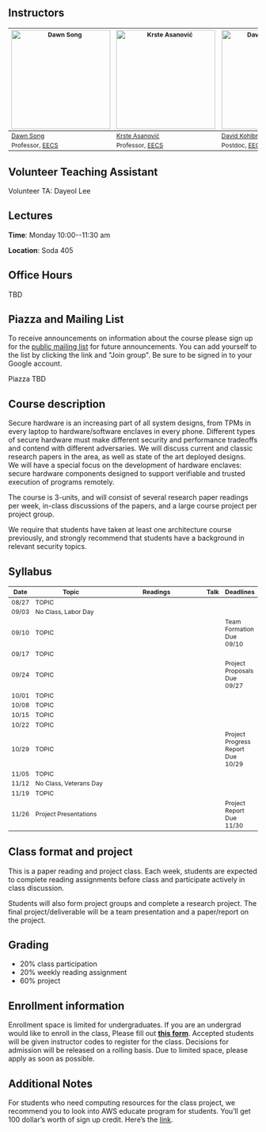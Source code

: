 ## Instructors

<table style="table-layout: fixed; font-size: 88%;">
  <thead>
    <tr>
      <th style="width: 25%;"><img height="200px" src="https://people.eecs.berkeley.edu/~dawnsong/dawn-berkeley.jpg" alt="Dawn Song"></th>
      <th style="width: 25%;"><img height="200px" src="http://people.eecs.berkeley.edu/~krste/k.jpg" alt="Krste Asanović"></th>
      <th style="width: 25%;"><img height="200px" src="https://cseweb.ucsd.edu/~dkohlbre/2016_dkpic.png" alt="David Kohlbrenner"></th>
      </tr>
  </thead>
  <tbody>
    <tr>
      <td><a href="https://people.eecs.berkeley.edu/~dawnsong/">Dawn Song</a></td>
      <td><a href="https://people.eecs.berkeley.edu/~krste/">Krste Asanović</a></td>
      <td><a href="https://people.eecs.berkeley.edu/~dkohlbre/">David Kohlbrenner</a></td>
    </tr>
    <tr>
      <td>Professor, <a href="https://eecs.berkeley.edu/">EECS</a></td>
      <td>Professor, <a href="https://eecs.berkeley.edu/">EECS</a></td>
      <td>Postdoc, <a href="https://eecs.berkeley.edu/">EECS</a></td>
    </tr>
  </tbody>
</table>

## Volunteer Teaching Assistant
Volunteer TA: Dayeol Lee

## Lectures

**Time**: Monday 10:00--11:30 am

**Location**: Soda 405

## Office Hours

TBD

## Piazza and Mailing List

To receive announcements on information about the course please sign
up for the [public mailing
list](https://groups.google.com/forum/#!forum/cs-294-156-f18-all) for
future announcements. You can add yourself to the list by clicking the
link and "Join group". Be sure to be signed in to your Google account.

Piazza TBD

## Course description

Secure hardware is an increasing part of all system designs, from TPMs
in every laptop to hardware/software enclaves in every
phone. Different types of secure hardware must make different security
and performance tradeoffs and contend with different adversaries.  We
will discuss current and classic research papers in the area, as well
as state of the art deployed designs. We will have a special focus on
the development of hardware enclaves: secure hardware components
designed to support verifiable and trusted execution of programs
remotely.

The course is 3-units, and will consist of several research paper
readings per week, in-class discussions of the papers, and a large
course project per project group.

We require that students have taken at least one architecture course
previously, and strongly recommend that students have a background in
relevant security topics.



## Syllabus
<table style="table-layout: fixed; font-size: 88%;">
  <thead>
    <tr>
      <th style="width: 5%;">Date</th>
      <th style="width: 40%;">Topic</th>
      <th style="width: 55%;">Readings</th>
      <th style="width: 20%;">Talk</th>
      <th style="width: 10%;">Deadlines</th>
    </tr>
  </thead>
  <tbody>
    <tr>
      <td>08/27</td>
      <td>TOPIC</td>
      <td>
      </td>
      <td></td>
      <td></td>
    </tr>
    <tr>
      <td>09/03</td>
      <td>No Class, Labor Day</td>
      <td>      </td>
      <td>
      </td>
      <td></td>
    </tr>
    <tr>
      <td>09/10</td>
      <td>TOPIC</td>
      <td>
      </td>
      <td>
        </td>
      <td>Team Formation Due 09/10</td>
    </tr>
    <tr>
      <td>09/17</td>
      <td>TOPIC</td>
      <td>
      </td>
      <td>
      </td>
      <td></td>
    </tr>
    <tr>
      <td>09/24</td>
      <td>TOPIC</td>
      <td>
      </td>
      <td>
      </td>
      <td>Project Proposals Due 09/27</td>
    </tr>
    <tr>
      <td>10/01</td>
      <td>TOPIC</td>
      <td>
      </td>
      <td></td>
      <td></td>
    </tr>
    <tr>
      <td>10/08</td>
      <td>TOPIC</td>
      <td>
      </td>
      <td></td>
      <td></td>
    </tr>
    <tr>
      <td>10/15</td>
      <td>TOPIC</td>
      <td>
      </td>
      <td>
      </td>
      <td>
      </td>
    </tr>
    <tr>
      <td>10/22</td>
      <td>TOPIC</td>
      <td>
      </td>
      <td></td>
      <td></td>
    </tr>
    <tr>
      <td>10/29</td>
      <td>TOPIC</td>
      <td>
      </td>
      <td></td>
      <td>Project Progress Report Due 10/29</td>
    </tr>
    <tr>
      <td>11/05</td>
      <td>TOPIC</td>
      <td>
      </td>
      <td></td>
      <td></td>
    </tr>
    <tr>
      <td>11/12</td>
      <td>No Class, Veterans Day</td>
      <td>
      </td>
      <td>
      </td>
      <td></td>
    </tr>
    <tr>
      <td>11/19</td>
      <td>TOPIC</td>
      <td>
      </td>
      <td>
      </td>
      <td></td>
    </tr>
    <tr>
      <td>11/26</td>
      <td>Project Presentations</td>
      <td>
      </td>
      <td>
      </td>
      <td>Project Report Due 11/30</td>
    </tr>
  </tbody>
</table>


## Class format and project

This is a paper reading and project class. Each week, students are
expected to complete reading assignments before class and participate
actively in class discussion.

Students will also form project groups and complete a research
project. The final project/deliverable will be a team presentation and
a paper/report on the project.

## Grading

<ul>
  <li>20% class participation</li>
  <li>20% weekly reading assignment</li>
  <li>60% project</li>
</ul>

## Enrollment information

Enrollment space is limited for undergraduates. If you are an
undergrad would like to enroll in the class, Please fill out **[this
form](https://docs.google.com/forms/d/e/1FAIpQLScskMACikbExvLm1Pbhf6AeIj0F6-ZXWAr9lOteJYqV3VMKQQ/viewform?usp=sf_link)**. Accepted
students will be given instructor codes to register for the
class. Decisions for admission will be released on a rolling
basis. Due to limited space, please apply as soon as possible.

## Additional Notes

For students who need computing resources for the class project, we recommend you to look into AWS educate program for students. You’ll get 100 dollar’s worth of sign up credit. Here’s the
[link](https://aws.amazon.com/education/awseducate/apply/).
